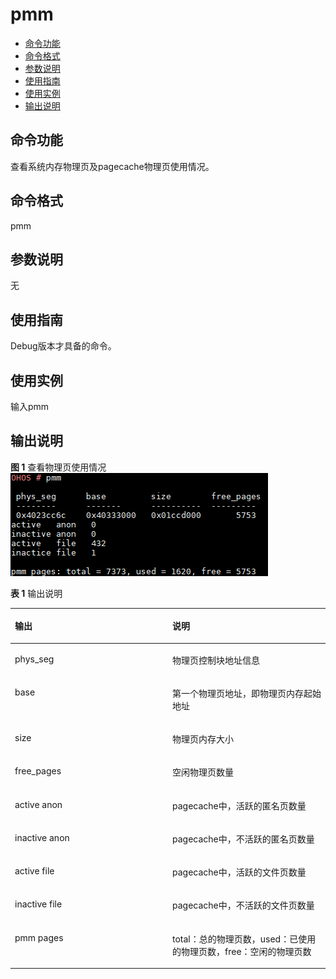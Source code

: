 # pmm<a name="ZH-CN_TOPIC_0000001054783044"></a>

-   [命令功能](#section445335110416)
-   [命令格式](#section1795712553416)
-   [参数说明](#section92544592410)
-   [使用指南](#section104151141252)
-   [使用实例](#section11545171957)
-   [输出说明](#section075617368542)

## 命令功能<a name="section445335110416"></a>

查看系统内存物理页及pagecache物理页使用情况。

## 命令格式<a name="section1795712553416"></a>

pmm

## 参数说明<a name="section92544592410"></a>

无

## 使用指南<a name="section104151141252"></a>

Debug版本才具备的命令。

## 使用实例<a name="section11545171957"></a>

输入pmm

## 输出说明<a name="section075617368542"></a>

**图 1**  查看物理页使用情况<a name="fig19209202618618"></a>  
![](figures/查看物理页使用情况.png "查看物理页使用情况")

**表 1**  输出说明

<a name="table5579102611579"></a>
<table><thead align="left"><tr id="row12579162613572"><th class="cellrowborder" valign="top" width="50%" id="mcps1.2.3.1.1"><p id="p18579122619578"><a name="p18579122619578"></a><a name="p18579122619578"></a>输出</p>
</th>
<th class="cellrowborder" valign="top" width="50%" id="mcps1.2.3.1.2"><p id="p11579182635718"><a name="p11579182635718"></a><a name="p11579182635718"></a>说明</p>
</th>
</tr>
</thead>
<tbody><tr id="row1457942675720"><td class="cellrowborder" valign="top" width="50%" headers="mcps1.2.3.1.1 "><p id="p2058042605713"><a name="p2058042605713"></a><a name="p2058042605713"></a>phys_seg</p>
</td>
<td class="cellrowborder" valign="top" width="50%" headers="mcps1.2.3.1.2 "><p id="p1058062614579"><a name="p1058062614579"></a><a name="p1058062614579"></a>物理页控制块地址信息</p>
</td>
</tr>
<tr id="row14580192616575"><td class="cellrowborder" valign="top" width="50%" headers="mcps1.2.3.1.1 "><p id="p858062615712"><a name="p858062615712"></a><a name="p858062615712"></a>base</p>
</td>
<td class="cellrowborder" valign="top" width="50%" headers="mcps1.2.3.1.2 "><p id="p1858082617577"><a name="p1858082617577"></a><a name="p1858082617577"></a>第一个物理页地址，即物理页内存起始地址</p>
</td>
</tr>
<tr id="row17580826115719"><td class="cellrowborder" valign="top" width="50%" headers="mcps1.2.3.1.1 "><p id="p5580226155713"><a name="p5580226155713"></a><a name="p5580226155713"></a>size</p>
</td>
<td class="cellrowborder" valign="top" width="50%" headers="mcps1.2.3.1.2 "><p id="p85808262572"><a name="p85808262572"></a><a name="p85808262572"></a>物理页内存大小</p>
</td>
</tr>
<tr id="row161931831175912"><td class="cellrowborder" valign="top" width="50%" headers="mcps1.2.3.1.1 "><p id="p201931631185913"><a name="p201931631185913"></a><a name="p201931631185913"></a>free_pages</p>
</td>
<td class="cellrowborder" valign="top" width="50%" headers="mcps1.2.3.1.2 "><p id="p1919383125911"><a name="p1919383125911"></a><a name="p1919383125911"></a>空闲物理页数量</p>
</td>
</tr>
<tr id="row1397105119596"><td class="cellrowborder" valign="top" width="50%" headers="mcps1.2.3.1.1 "><p id="p0397951175918"><a name="p0397951175918"></a><a name="p0397951175918"></a>active anon</p>
</td>
<td class="cellrowborder" valign="top" width="50%" headers="mcps1.2.3.1.2 "><p id="p1139715117599"><a name="p1139715117599"></a><a name="p1139715117599"></a>pagecache中，活跃的匿名页数量</p>
</td>
</tr>
<tr id="row16409173520010"><td class="cellrowborder" valign="top" width="50%" headers="mcps1.2.3.1.1 "><p id="p941012351409"><a name="p941012351409"></a><a name="p941012351409"></a>inactive anon</p>
</td>
<td class="cellrowborder" valign="top" width="50%" headers="mcps1.2.3.1.2 "><p id="p1341012355019"><a name="p1341012355019"></a><a name="p1341012355019"></a>pagecache中，不活跃的匿名页数量</p>
</td>
</tr>
<tr id="row467016386014"><td class="cellrowborder" valign="top" width="50%" headers="mcps1.2.3.1.1 "><p id="p10670103818015"><a name="p10670103818015"></a><a name="p10670103818015"></a>active file</p>
</td>
<td class="cellrowborder" valign="top" width="50%" headers="mcps1.2.3.1.2 "><p id="p1267012382019"><a name="p1267012382019"></a><a name="p1267012382019"></a>pagecache中，活跃的文件页数量</p>
</td>
</tr>
<tr id="row18966641507"><td class="cellrowborder" valign="top" width="50%" headers="mcps1.2.3.1.1 "><p id="p5966741706"><a name="p5966741706"></a><a name="p5966741706"></a>inactive file</p>
</td>
<td class="cellrowborder" valign="top" width="50%" headers="mcps1.2.3.1.2 "><p id="p17966174115018"><a name="p17966174115018"></a><a name="p17966174115018"></a>pagecache中，不活跃的文件页数量</p>
</td>
</tr>
<tr id="row13183445101"><td class="cellrowborder" valign="top" width="50%" headers="mcps1.2.3.1.1 "><p id="p318394514018"><a name="p318394514018"></a><a name="p318394514018"></a>pmm pages</p>
</td>
<td class="cellrowborder" valign="top" width="50%" headers="mcps1.2.3.1.2 "><p id="p1218312452014"><a name="p1218312452014"></a><a name="p1218312452014"></a>total：总的物理页数，used：已使用的物理页数，free：空闲的物理页数</p>
</td>
</tr>
</tbody>
</table>

